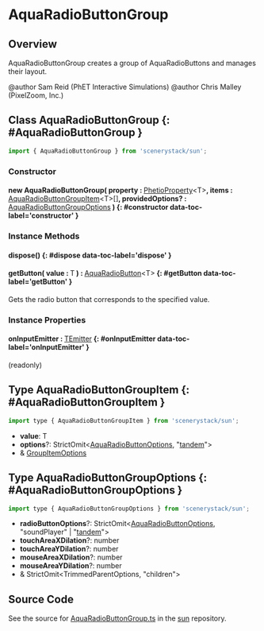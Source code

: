 # AquaRadioButtonGroup

## Overview

AquaRadioButtonGroup creates a group of AquaRadioButtons and manages their layout.

@author Sam Reid (PhET Interactive Simulations)
@author Chris Malley (PixelZoom, Inc.)

## Class AquaRadioButtonGroup {: #AquaRadioButtonGroup }


```js
import { AquaRadioButtonGroup } from 'scenerystack/sun';
```
### Constructor

#### new AquaRadioButtonGroup( property : <span style="font-weight: 400;">[PhetioProperty](../axon/PhetioProperty.md)&lt;T&gt;</span>, items : <span style="font-weight: 400;">[AquaRadioButtonGroupItem](../sun/AquaRadioButtonGroup.md#AquaRadioButtonGroupItem)&lt;T&gt;[]</span>, providedOptions? : <span style="font-weight: 400;">[AquaRadioButtonGroupOptions](../sun/AquaRadioButtonGroup.md#AquaRadioButtonGroupOptions)</span> ) {: #constructor data-toc-label='constructor' }

### Instance Methods

#### dispose() {: #dispose data-toc-label='dispose' }

#### getButton( value : <span style="font-weight: 400;">T</span> ) : <span style="font-weight: 400;">[AquaRadioButton](../sun/AquaRadioButton.md)&lt;T&gt;</span> {: #getButton data-toc-label='getButton' }

Gets the radio button that corresponds to the specified value.

### Instance Properties

#### onInputEmitter : <span style="font-weight: 400;">[TEmitter](../axon/TEmitter.md)</span> {: #onInputEmitter data-toc-label='onInputEmitter' }

(readonly)



## Type AquaRadioButtonGroupItem {: #AquaRadioButtonGroupItem }


```js
import type { AquaRadioButtonGroupItem } from 'scenerystack/sun';
```


- **value**: T
- **options**?: StrictOmit&lt;[AquaRadioButtonOptions](../sun/AquaRadioButton.md#AquaRadioButtonOptions), "[tandem](../tandem/tandem.md)"&gt;
- &amp; [GroupItemOptions](../sun/GroupItemOptions.md)




## Type AquaRadioButtonGroupOptions {: #AquaRadioButtonGroupOptions }


```js
import type { AquaRadioButtonGroupOptions } from 'scenerystack/sun';
```


- **radioButtonOptions**?: StrictOmit&lt;[AquaRadioButtonOptions](../sun/AquaRadioButton.md#AquaRadioButtonOptions), "soundPlayer" | "[tandem](../tandem/tandem.md)"&gt;
- **touchAreaXDilation**?: <span style="color: hsla(calc(var(--md-hue) + 180deg),80%,40%,1);">number</span>
- **touchAreaYDilation**?: <span style="color: hsla(calc(var(--md-hue) + 180deg),80%,40%,1);">number</span>
- **mouseAreaXDilation**?: <span style="color: hsla(calc(var(--md-hue) + 180deg),80%,40%,1);">number</span>
- **mouseAreaYDilation**?: <span style="color: hsla(calc(var(--md-hue) + 180deg),80%,40%,1);">number</span>
- &amp; StrictOmit&lt;TrimmedParentOptions, "children"&gt;




## Source Code

See the source for [AquaRadioButtonGroup.ts](https://github.com/phetsims/sun/blob/main/js/AquaRadioButtonGroup.ts) in the [sun](https://github.com/phetsims/sun) repository.

